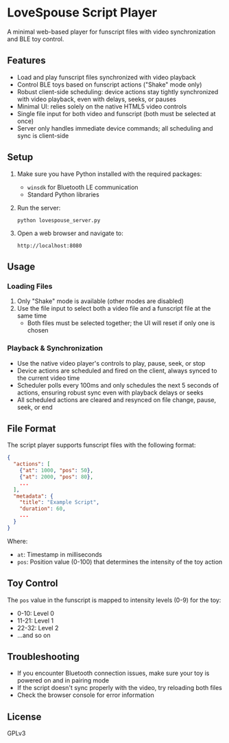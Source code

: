 # LoveSpouse Script Player

A minimal web-based player for funscript files with video synchronization and BLE toy control.

## Features

- Load and play funscript files synchronized with video playback
- Control BLE toys based on funscript actions ("Shake" mode only)
- Robust client-side scheduling: device actions stay tightly synchronized with video playback, even with delays, seeks, or pauses
- Minimal UI: relies solely on the native HTML5 video controls
- Single file input for both video and funscript (both must be selected at once)
- Server only handles immediate device commands; all scheduling and sync is client-side

## Setup

1. Make sure you have Python installed with the required packages:
   - `winsdk` for Bluetooth LE communication
   - Standard Python libraries

2. Run the server:
   ```
   python lovespouse_server.py
   ```

3. Open a web browser and navigate to:
   ```
   http://localhost:8080
   ```

## Usage

### Loading Files

1. Only "Shake" mode is available (other modes are disabled)
2. Use the file input to select both a video file and a funscript file at the same time
   - Both files must be selected together; the UI will reset if only one is chosen

### Playback & Synchronization

- Use the native video player's controls to play, pause, seek, or stop
- Device actions are scheduled and fired on the client, always synced to the current video time
- Scheduler polls every 100ms and only schedules the next 5 seconds of actions, ensuring robust sync even with playback delays or seeks
- All scheduled actions are cleared and resynced on file change, pause, seek, or end

## File Format

The script player supports funscript files with the following format:

```json
{
  "actions": [
    {"at": 1000, "pos": 50},
    {"at": 2000, "pos": 80},
    ...
  ],
  "metadata": {
    "title": "Example Script",
    "duration": 60,
    ...
  }
}
```

Where:
- `at`: Timestamp in milliseconds
- `pos`: Position value (0-100) that determines the intensity of the toy action

## Toy Control

The `pos` value in the funscript is mapped to intensity levels (0-9) for the toy:

- 0-10: Level 0
- 11-21: Level 1
- 22-32: Level 2
- ...and so on

## Troubleshooting

- If you encounter Bluetooth connection issues, make sure your toy is powered on and in pairing mode
- If the script doesn't sync properly with the video, try reloading both files
- Check the browser console for error information

## License

GPLv3
